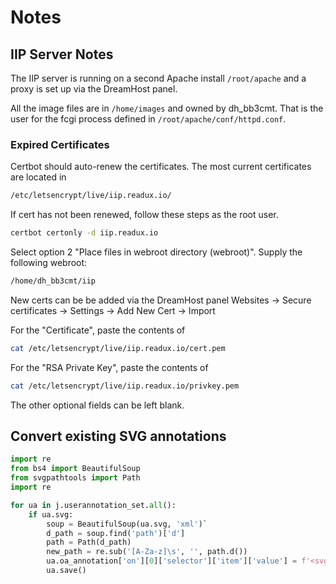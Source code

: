 # Notes

## IIP Server Notes

The IIP server is running on a second Apache install `/root/apache` and a proxy is set up via the DreamHost panel.

All the image files are in `/home/images` and owned by dh_bb3cmt. That is the user for the fcgi process defined in `/root/apache/conf/httpd.conf`.

### Expired Certificates

Certbot should auto-renew the certificates. The most current certificates are located in

~~~sh
/etc/letsencrypt/live/iip.readux.io/
~~~

If cert has not been renewed, follow these steps as the root user.

~~~sh
certbot certonly -d iip.readux.io
~~~

Select option 2 "Place files in webroot directory (webroot)". Supply the following webroot:

~~~sh
/home/dh_bb3cmt/iip
~~~

New certs can be be added via the DreamHost panel Websites -> Secure certificates -> Settings -> Add New Cert -> Import

For the "Certificate", paste the contents of

~~~sh
cat /etc/letsencrypt/live/iip.readux.io/cert.pem
~~~

For the "RSA Private Key", paste the contents of

~~~sh
cat /etc/letsencrypt/live/iip.readux.io/privkey.pem
~~~

The other optional fields can be left blank.

## Convert existing SVG annotations

~~~python
import re
from bs4 import BeautifulSoup
from svgpathtools import Path
import re

for ua in j.userannotation_set.all():
    if ua.svg:
        soup = BeautifulSoup(ua.svg, 'xml')`
        d_path = soup.find('path')['d']
        path = Path(d_path)
        new_path = re.sub('[A-Za-z]\s', '', path.d())
        ua.oa_annotation['on'][0]['selector']['item']['value'] = f'<svg><polygon points="{new_path}"></polygon></svg>'
        ua.save()
~~~
